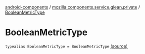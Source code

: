 [android-components](../index.md) / [mozilla.components.service.glean.private](index.md) / [BooleanMetricType](./-boolean-metric-type.md)

# BooleanMetricType

`typealias BooleanMetricType = BooleanMetricType` [(source)](https://github.com/mozilla-mobile/android-components/blob/master/components/service/glean/src/main/java/mozilla/components/service/glean/private/MetricAliases.kt#L11)